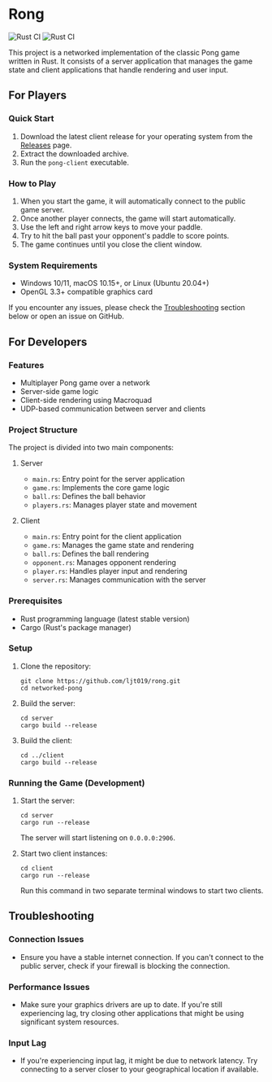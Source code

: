 # Rong

![Rust CI](https://github.com/ljt019/rong/actions/workflows/server_test.yml/badge.svg?branch=main) ![Rust CI](https://github.com/ljt019/rong/actions/workflows/client_test.yml/badge.svg?branch=main)

This project is a networked implementation of the classic Pong game written in Rust. It consists of a server application that manages the game state and client applications that handle rendering and user input.

## For Players

### Quick Start

1. Download the latest client release for your operating system from the [Releases](https://github.com/ljt019/rong/releases) page.
2. Extract the downloaded archive.
3. Run the `pong-client` executable.

### How to Play

1. When you start the game, it will automatically connect to the public game server.
2. Once another player connects, the game will start automatically.
3. Use the left and right arrow keys to move your paddle.
4. Try to hit the ball past your opponent's paddle to score points.
5. The game continues until you close the client window.

### System Requirements

- Windows 10/11, macOS 10.15+, or Linux (Ubuntu 20.04+)
- OpenGL 3.3+ compatible graphics card

If you encounter any issues, please check the [Troubleshooting](#troubleshooting) section below or open an issue on GitHub.

## For Developers

### Features

- Multiplayer Pong game over a network
- Server-side game logic
- Client-side rendering using Macroquad
- UDP-based communication between server and clients

### Project Structure

The project is divided into two main components:

1. Server

   - `main.rs`: Entry point for the server application
   - `game.rs`: Implements the core game logic
   - `ball.rs`: Defines the ball behavior
   - `players.rs`: Manages player state and movement

2. Client
   - `main.rs`: Entry point for the client application
   - `game.rs`: Manages the game state and rendering
   - `ball.rs`: Defines the ball rendering
   - `opponent.rs`: Manages opponent rendering
   - `player.rs`: Handles player input and rendering
   - `server.rs`: Manages communication with the server

### Prerequisites

- Rust programming language (latest stable version)
- Cargo (Rust's package manager)

### Setup

1. Clone the repository:

   ```
   git clone https://github.com/ljt019/rong.git
   cd networked-pong
   ```

2. Build the server:

   ```
   cd server
   cargo build --release
   ```

3. Build the client:
   ```
   cd ../client
   cargo build --release
   ```

### Running the Game (Development)

1. Start the server:

   ```
   cd server
   cargo run --release
   ```

   The server will start listening on `0.0.0.0:2906`.

2. Start two client instances:
   ```
   cd client
   cargo run --release
   ```
   Run this command in two separate terminal windows to start two clients.

## Troubleshooting

### Connection Issues

- Ensure you have a stable internet connection. If you can't connect to the public server, check if your firewall is blocking the connection.

### Performance Issues

- Make sure your graphics drivers are up to date. If you're still experiencing lag, try closing other applications that might be using significant system resources.

### Input Lag

- If you're experiencing input lag, it might be due to network latency. Try connecting to a server closer to your geographical location if available.
